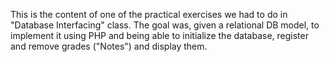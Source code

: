 This is the content of one of the practical exercises we had to do in "Database Interfacing" class. The goal was, given a relational DB model, to implement it using PHP and being able to initialize the database, register and remove grades ("Notes") and display them.
